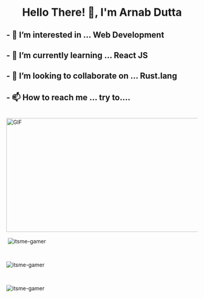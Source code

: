 <h1 align="center">Hello There! 👋, I'm Arnab Dutta</h1>
<h2>- 👀 I’m interested in ... Web Development</h2>
<h2>- 🌱 I’m currently learning ... React JS</h2>
<h2>- 💞️ I’m looking to collaborate on ... Rust.lang</h2>
<h2>- 📫 How to reach me ... try to....</h2>
<br>
<img align="center" alt="GIF" height="300" width="900" src="https://steamuserimages-a.akamaihd.net/ugc/1288542196648806932/B0716CA631D155EF6E105102F47E6E79083045C8/" />
<br>
<p>&nbsp;<img align="center" src="https://github-readme-stats.vercel.app/api?username=itsme-gamer&show_icons=true&theme=dark" alt="itsme-gamer" /></p>
<br>
<p><img align="center" src="https://github-readme-stats.vercel.app/api/top-langs?username=itsme-gamer&show_icons=true&locale=en&theme=dark" alt="itsme-gamer" /></p>

<br>
<p><img align="center" src="https://github-readme-streak-stats.herokuapp.com/?user=itsme-gamer&theme=dark" alt="itsme-gamer" /></p>
<br>
